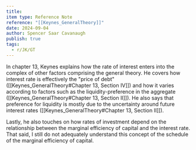 ```yaml
---
title: 
item type: Reference Note
reference: "[[Keynes_GeneralTheory]]"
date: 2024-09-04
author: Spencer Saar Cavanaugh
publish: true
tags:
  - r/JK/GT
---
```

In chapter 13, Keynes explains how the rate of interest enters into the complex of other factors comprising the general theory. He covers how interest rate is effectively the "price of debt" ([[Keynes_GeneralTheory#Chapter 13, Section IV]]) and how it varies according to factors such as the liquidity-preference in the aggregate ([[Keynes_GeneralTheory#Chapter 13, Section II]]). He also says that preference for liquidity is mostly due to the uncertainty around future interest rates ([[Keynes_GeneralTheory#Chapter 13, Section II]]). 

Lastly, he also touches on how rates of investment depend on the relationship between the marginal efficiency of capital and the interest rate. That said, I still do not adequately understand this concept of the schedule of the marginal efficiency of capital.